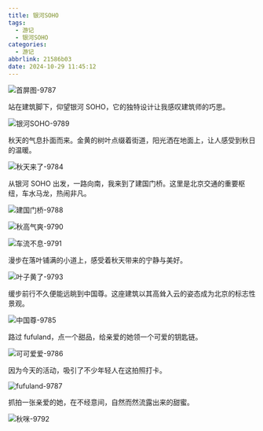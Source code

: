 ```yaml
---
title: 银河SOHO
tags:
  - 游记
  - 银河SOHO
categories:
  - 游记
abbrlink: 21586b03
date: 2024-10-29 11:45:12
---
```


![首屏图-9787](https://s21.ax1x.com/2025/03/30/pEsFqb9.jpg)

<!-- more -->

站在建筑脚下，仰望银河 SOHO，它的独特设计让我感叹建筑师的巧思。

![银河SOHO-9789](https://s21.ax1x.com/2025/03/30/pEsFOER.jpg)

秋天的气息扑面而来。金黄的树叶点缀着街道，阳光洒在地面上，让人感受到秋日的温暖。

![秋天来了-9784](https://s21.ax1x.com/2025/03/31/pEsxbc9.jpg)

从银河 SOHO 出发，一路向南，我来到了建国门桥。这里是北京交通的重要枢纽，车水马龙，热闹非凡。

![建国门桥-9788](https://s21.ax1x.com/2025/03/30/pEsFbDJ.jpg)

![秋高气爽-9790](https://s21.ax1x.com/2025/03/30/pEsFj4x.jpg)

![车流不息-9791](https://s21.ax1x.com/2025/03/30/pEsFz8K.jpg)

漫步在落叶铺满的小道上，感受着秋天带来的宁静与美好。

![叶子黄了-9793](https://s21.ax1x.com/2025/03/30/pEskSgO.jpg)

缓步前行不久便能远眺到中国尊。这座建筑以其高耸入云的姿态成为北京的标志性景观。

![中国尊-9785](https://s21.ax1x.com/2025/03/31/pEsxItU.jpg)

路过 fufuland，点一个甜品，给亲爱的她领一个可爱的钥匙链。

![可可爱爱-9786](https://s21.ax1x.com/2025/03/31/pEsxf00.jpg)

因为今天的活动，吸引了不少年轻人在这拍照打卡。

![fufuland-9787](https://s21.ax1x.com/2025/03/31/pEsxh7V.jpg)

抓拍一张亲爱的她，在不经意间，自然而然流露出来的甜蜜。

![秋咪-9792](https://s21.ax1x.com/2025/03/30/pEsFXU1.jpg)
